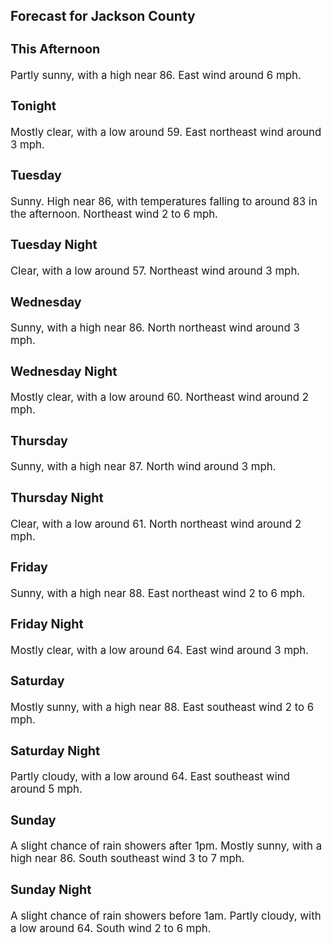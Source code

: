 <div>
   <h2>Forecast for Jackson County</h2>
   <p>
      <div style="font-size:120%">
         <h3>This Afternoon</h3>Partly sunny, with a high near 86. East wind around 6 mph.<br></div>
   </p>
   <p>
      <div style="font-size:120%">
         <h3>Tonight</h3>Mostly clear, with a low around 59. East northeast wind around 3 mph.<br></div>
   </p>
   <p>
      <div style="font-size:120%">
         <h3>Tuesday</h3>Sunny. High near 86, with temperatures falling to around 83 in the afternoon. Northeast wind 2 to 6 mph.<br></div>
   </p>
   <p>
      <div style="font-size:120%">
         <h3>Tuesday Night</h3>Clear, with a low around 57. Northeast wind around 3 mph.<br></div>
   </p>
   <p>
      <div style="font-size:120%">
         <h3>Wednesday</h3>Sunny, with a high near 86. North northeast wind around 3 mph.<br></div>
   </p>
   <p>
      <div style="font-size:120%">
         <h3>Wednesday Night</h3>Mostly clear, with a low around 60. Northeast wind around 2 mph.<br></div>
   </p>
   <p>
      <div style="font-size:120%">
         <h3>Thursday</h3>Sunny, with a high near 87. North wind around 3 mph.<br></div>
   </p>
   <p>
      <div style="font-size:120%">
         <h3>Thursday Night</h3>Clear, with a low around 61. North northeast wind around 2 mph.<br></div>
   </p>
   <p>
      <div style="font-size:120%">
         <h3>Friday</h3>Sunny, with a high near 88. East northeast wind 2 to 6 mph.<br></div>
   </p>
   <p>
      <div style="font-size:120%">
         <h3>Friday Night</h3>Mostly clear, with a low around 64. East wind around 3 mph.<br></div>
   </p>
   <p>
      <div style="font-size:120%">
         <h3>Saturday</h3>Mostly sunny, with a high near 88. East southeast wind 2 to 6 mph.<br></div>
   </p>
   <p>
      <div style="font-size:120%">
         <h3>Saturday Night</h3>Partly cloudy, with a low around 64. East southeast wind around 5 mph.<br></div>
   </p>
   <p>
      <div style="font-size:120%">
         <h3>Sunday</h3>A slight chance of rain showers after 1pm. Mostly sunny, with a high near 86. South southeast wind 3 to 7 mph.<br></div>
   </p>
   <p>
      <div style="font-size:120%">
         <h3>Sunday Night</h3>A slight chance of rain showers before 1am. Partly cloudy, with a low around 64. South wind 2 to 6 mph.<br></div>
   </p>
</div>